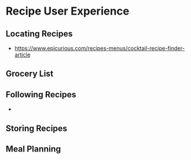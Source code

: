 # Recipe User Experience

## Locating Recipes
* https://www.epicurious.com/recipes-menus/cocktail-recipe-finder-article

## Grocery List

## Following Recipes
* 

## Storing Recipes

## Meal Planning